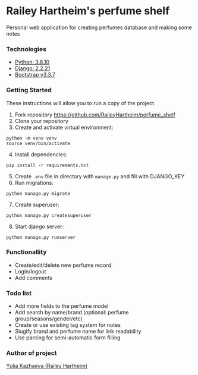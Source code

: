# Railey Hartheim's perfume shelf
Personal web application for creating perfumes database and making some notes

### Technologies
* [Python: 3.8.10](https://www.python.org/)
* [Django: 2.2.21](https://www.djangoproject.com/)
* [Bootstrap v3.3.7](https://getbootstrap.com/)

### Getting Started
These instructions will allow you to run a copy of the project.

1. Fork repository https://github.com/RaileyHartheim/perfume_shelf
2. Clone your repository
3. Create and activate virtual environment:
```
python -m venv venv
source venv/bin/activate
```
4. Install dependencies:
```
pip install -r requirements.txt
```
5. Create ``.env`` file in directory with ``manage.py`` and fill with DJANGO_KEY
6. Run migrations:
```
python manage.py migrate
```
7. Create superuser:
```
python manage.py createsuperuser
```

8.  Start django server:
```
python manage.py runserver
```

### Functionallity
* Create/edit/delete new perfume record
* Login/logout
* Add comments

### Todo list
* Add more fields to the perfume model
* Add search by name/brand (optional: perfume group/seasons/gender/etc)
* Create or use existing tag system for notes
* Slugify brand and perfume name for link readability
* Use parcing for semi-automatic form filling  

### Author of project
[Yulia Kazhaeva (Railey Hartheim)](https://github.com/RaileyHartheim)